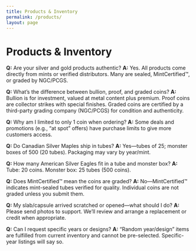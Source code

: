 ```yaml
---
title: Products & Inventory
permalink: /products/
layout: page
---
```

# Products & Inventory

**Q:** Are your silver and gold products authentic?
**A:** Yes. All products come directly from mints or verified distributors. Many are sealed, MintCertified™, or graded by NGC/PCGS.

**Q:** What’s the difference between bullion, proof, and graded coins?
**A:** Bullion is for investment, valued at metal content plus premium. Proof coins are collector strikes with special finishes. Graded coins are certified by a third-party grading company (NGC/PCGS) for condition and authenticity.

**Q:** Why am I limited to only 1 coin when ordering?
**A:** Some deals and promotions (e.g., “at spot” offers) have purchase limits to give more customers access.

**Q:** Do Canadian Silver Maples ship in tubes?
**A:** Yes—tubes of 25; monster boxes of 500 (20 tubes). Packaging may vary by year/mint.

**Q:** How many American Silver Eagles fit in a tube and monster box?
**A:** Tube: 20 coins. Monster box: 25 tubes (500 coins).

**Q:** Does MintCertified™ mean the coins are graded?
**A:** No—MintCertified™ indicates mint-sealed tubes verified for quality. Individual coins are not graded unless you submit them.

**Q:** My slab/capsule arrived scratched or opened—what should I do?
**A:** Please send photos to support. We’ll review and arrange a replacement or credit when appropriate.

**Q:** Can I request specific years or designs?
**A:** “Random year/design” items are fulfilled from current inventory and cannot be pre-selected. Specific-year listings will say so.
